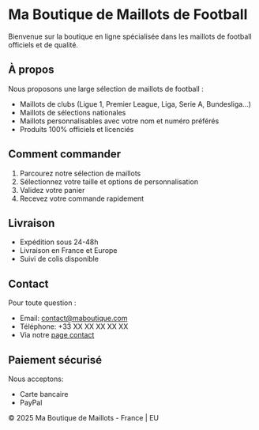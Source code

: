 # Ma Boutique de Maillots de Football

Bienvenue sur la boutique en ligne spécialisée dans les maillots de football officiels et de qualité.

## À propos

Nous proposons une large sélection de maillots de football :
- Maillots de clubs (Ligue 1, Premier League, Liga, Serie A, Bundesliga...)
- Maillots de sélections nationales
- Maillots personnalisables avec votre nom et numéro préférés
- Produits 100% officiels et licenciés

## Comment commander

1. Parcourez notre sélection de maillots
2. Sélectionnez votre taille et options de personnalisation
3. Validez votre panier
4. Recevez votre commande rapidement

## Livraison

- Expédition sous 24-48h
- Livraison en France et Europe
- Suivi de colis disponible

## Contact

Pour toute question :
- Email: contact@maboutique.com
- Téléphone: +33 XX XX XX XX XX
- Via notre [page contact](contact.html)

## Paiement sécurisé

Nous acceptons:
- Carte bancaire
- PayPal

© 2025 Ma Boutique de Maillots - France | EU
